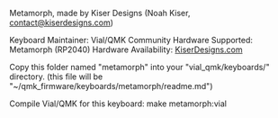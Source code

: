 Metamorph, made by Kiser Designs (Noah Kiser, contact@kiserdesigns.com)

Keyboard Maintainer: Vial/QMK Community 
Hardware Supported: Metamorph (RP2040) 
Hardware Availability: [KiserDesigns.com](http://kiserdesigns.com/)

Copy this folder named "metamorph" into your "vial_qmk/keyboards/" directory.
(this file will be "~/qmk_firmware/keyboards/metamorph/readme.md")

Compile Vial/QMK for this keyboard:
    make metamorph:vial